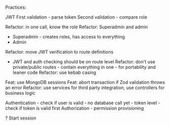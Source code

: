 Practices:

JWT
First validation - parse token
Second validation - compare role

Refactor: in one call, know the role
Refactor: Superadmin and admin

- Superadmin - creates roles, has access to everything
- Admin

Refactor: move JWT verification to route definitions

- JWT and auth checking should be on route level
  Refactor: don't use private/public routes - contain everything in one - for portability and leaner code
  Refactor: use kebab casing

Feat: use MongoDB sessions
Feat: abort transaction if Zod validation throws an error
Refactor: use services for third party integration, use controllers for business logic

Authentication - check if user is valid - no database call yet - token level - check if token is valid first
Authorization - permission provisioning

? Start session
